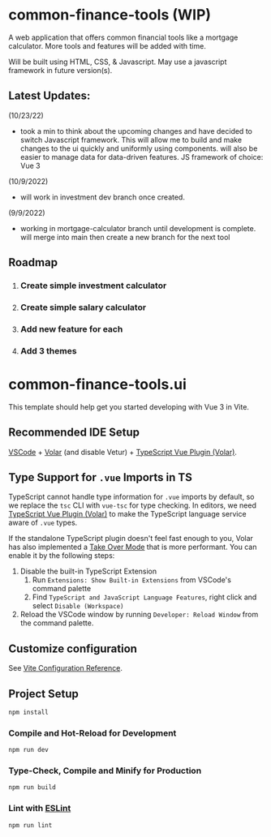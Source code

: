 # common-finance-tools (WIP)
A web application that offers common financial tools like a mortgage calculator. More tools and features will be added with time.

Will be built using HTML, CSS, & Javascript. May use a javascript framework in future version(s).

## Latest Updates: 
(10/23/22)
 - took a min to think about the upcoming changes and have decided to switch Javascript framework. This will allow me to build and make changes to the ui quickly and uniformly using components. will also be easier to manage data for data-driven features. JS framework of choice: Vue 3

(10/9/2022)
  - will work in investment dev branch once created.

(9/9/2022)
  - working in mortgage-calculator branch until development is complete. will merge into main then create a new branch for the next tool

## Roadmap

1. ### Create simple investment calculator
2. ### Create simple salary calculator
3. ### Add new feature for each
4. ### Add 3 themes



# common-finance-tools.ui

This template should help get you started developing with Vue 3 in Vite.

## Recommended IDE Setup

[VSCode](https://code.visualstudio.com/) + [Volar](https://marketplace.visualstudio.com/items?itemName=Vue.volar) (and disable Vetur) + [TypeScript Vue Plugin (Volar)](https://marketplace.visualstudio.com/items?itemName=Vue.vscode-typescript-vue-plugin).

## Type Support for `.vue` Imports in TS

TypeScript cannot handle type information for `.vue` imports by default, so we replace the `tsc` CLI with `vue-tsc` for type checking. In editors, we need [TypeScript Vue Plugin (Volar)](https://marketplace.visualstudio.com/items?itemName=Vue.vscode-typescript-vue-plugin) to make the TypeScript language service aware of `.vue` types.

If the standalone TypeScript plugin doesn't feel fast enough to you, Volar has also implemented a [Take Over Mode](https://github.com/johnsoncodehk/volar/discussions/471#discussioncomment-1361669) that is more performant. You can enable it by the following steps:

1. Disable the built-in TypeScript Extension
    1) Run `Extensions: Show Built-in Extensions` from VSCode's command palette
    2) Find `TypeScript and JavaScript Language Features`, right click and select `Disable (Workspace)`
2. Reload the VSCode window by running `Developer: Reload Window` from the command palette.

## Customize configuration

See [Vite Configuration Reference](https://vitejs.dev/config/).

## Project Setup

```sh
npm install
```

### Compile and Hot-Reload for Development

```sh
npm run dev
```

### Type-Check, Compile and Minify for Production

```sh
npm run build
```

### Lint with [ESLint](https://eslint.org/)

```sh
npm run lint
```
